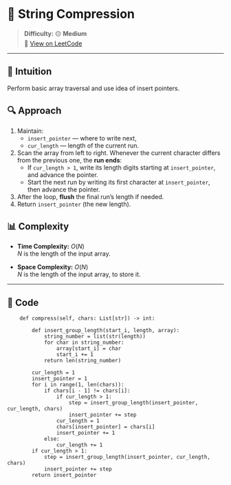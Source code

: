 
# 🧠 String Compression

> **Difficulty:** 🟡 **Medium**\
> 📎 [View on LeetCode](https://leetcode.com/problems/string-compression/description/)

---

## 📝 Intuition

Perform basic array traversal and use idea of insert pointers.

## 🔍 Approach

1. Maintain:
   - `insert_pointer` — where to write next,
   - `cur_length` — length of the current run.
2. Scan the array from left to right. Whenever the current character differs from the previous one, the **run ends**:
   - If `cur_length > 1`, write its length digits starting at `insert_pointer`, and advance the pointer.
   - Start the next run by writing its first character at `insert_pointer`, then advance the pointer.
3. After the loop, **flush** the final run’s length if needed.
4. Return `insert_pointer` (the new length).

## 📊 Complexity

- **Time Complexity:** $O(N)$  
$N$ is the length of the input array.


- **Space Complexity:** $O(N)$  
$N$ is the length of the input array, to store it.

---

## 🧩 Code

```python3 []
    def compress(self, chars: List[str]) -> int:

        def insert_group_length(start_i, length, array):
            string_number = list(str(length))
            for char in string_number:
                array[start_i] = char
                start_i += 1
            return len(string_number)

        cur_length = 1
        insert_pointer = 1
        for i in range(1, len(chars)):
            if chars[i - 1] != chars[i]:
                if cur_length > 1:
                    step = insert_group_length(insert_pointer, cur_length, chars)
                    insert_pointer += step
                cur_length = 1
                chars[insert_pointer] = chars[i]
                insert_pointer += 1
            else:
                cur_length += 1
        if cur_length > 1:
            step = insert_group_length(insert_pointer, cur_length, chars)
            insert_pointer += step
        return insert_pointer
```

